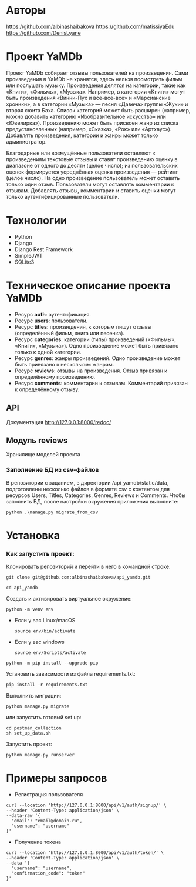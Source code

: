 # Авторы
https://github.com/albinashaibakova
https://github.com/matissiyaEdu
https://github.com/DenisLyane


# Проект YaMDb
Проект YaMDb собирает отзывы пользователей на произведения. Сами произведения в YaMDb не хранятся, здесь нельзя посмотреть фильм или послушать музыку.
Произведения делятся на категории, такие как «Книги», «Фильмы», «Музыка». Например, в категории «Книги» могут быть произведения «Винни-Пух и все-все-все» и «Марсианские хроники», а в категории «Музыка» — песня «Давеча» группы «Жуки» и вторая сюита Баха. Список категорий может быть расширен (например, можно добавить категорию «Изобразительное искусство» или «Ювелирка»). 
Произведению может быть присвоен жанр из списка предустановленных (например, «Сказка», «Рок» или «Артхаус»). 
Добавлять произведения, категории и жанры может только администратор.

Благодарные или возмущённые пользователи оставляют к произведениям текстовые отзывы и ставят произведению оценку в диапазоне от одного до десяти (целое число); из пользовательских оценок формируется усреднённая оценка произведения — рейтинг (целое число). На одно произведение пользователь может оставить только один отзыв.
Пользователи могут оставлять комментарии к отзывам.
Добавлять отзывы, комментарии и ставить оценки могут только аутентифицированные пользователи.


# Технологии
* Python
* Django
* Django Rest Framework
* SimpleJWT
* SQLite3

# Техническое описание проекта YaMDb

- Ресурс **auth**: аутентификация.
- Ресурс **users**: пользователи.
- Ресурс **titles**: произведения, к которым пишут отзывы (определённый фильм, книга или песенка).
- Ресурс **categories**: категории (типы) произведений («Фильмы», «Книги», «Музыка»). Одно произведение может быть привязано только к одной категории.
- Ресурс **genres**: жанры произведений. Одно произведение может быть привязано к нескольким жанрам.
- Ресурс **reviews**: отзывы на произведения. Отзыв привязан к определённому произведению.
- Ресурс **comments**: комментарии к отзывам. Комментарий привязан к определённому отзыву.

## API
Документация http://127.0.0.1:8000/redoc/
## Модуль reviews
Хранилище моделей проекта
### Заполнение БД из csv-файлов
В репозитории с заданием, в директории /api_yamdb/static/data, подготовлены несколько файлов в формате csv с контентом для ресурсов Users, Titles, Categories, Genres, Reviews и Comments.
Чтобы заполнить БД, после настройки окружения приложения выполните:

`python .\manage.py migrate_from_csv`


# Установка

### Как запустить проект:

Клонировать репозиторий и перейти в него в командной строке:

```
git clone git@github.com:albinashaibakova/api_yamdb.git
```

```
cd api_yamdb
```

Cоздать и активировать виртуальное окружение:

```
python -m venv env
```

* Если у вас Linux/macOS

    ```
    source env/bin/activate
    ```

* Если у вас windows

    ```
    source env/Scripts/activate
    ```

```
python -m pip install --upgrade pip
```

Установить зависимости из файла requirements.txt:

```
pip install -r requirements.txt
```

Выполнить миграции:

```
python manage.py migrate
```

или запустить готовый set up:

```
cd postman_collection
sh set_up_data.sh
```

Запустить проект:

```
python manage.py runserver
```

# Примеры запросов
- Регистрация пользователя
```
curl --location 'http://127.0.0.1:8000/api/v1/auth/signup/' \
--header 'Content-Type: application/json' \
--data-raw '{
  "email": "email@domain.ru",
  "username": "username"
}'
```
- Получение токена
```
curl --location 'http://127.0.0.1:8000/api/v1/auth/token/' \
--header 'Content-Type: application/json' \
--data '{
  "username": "username",
  "confirmation_code": "token"
}'
```
